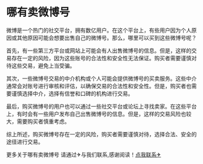 # 哪有卖微博号

微博是一个热门的社交平台，拥有数亿用户。在这个平台上，有些用户因为个人原因或其他原因可能会想要出售自己的微博号。那么，哪里可以买到这些微博号呢？

首先，有一些第三方平台或网站上可能会有人出售微博号的信息。但是，这样的交易存在一定的风险，因为这些账号的合法性和安全性无法保证。购买者需要谨慎对待这些交易，避免上当受骗。

其次，一些微博号交易的中介机构或个人可能会提供微博号的买卖服务。这些中介通常会对账号进行审核和评估，以确保交易的合法性和安全性。但是，购买者也需要谨慎选择中介，选择有信誉和口碑的机构进行交易。

最后，购买微博号的用户也可以通过一些社交平台或论坛上寻找卖家。在这些平台上，有时会有一些用户发布自己出售微博号的信息。但是，这样的交易风险也较大，需要购买者慎重考虑。

综上所述，购买微博号存在一定的风险，购买者需要谨慎对待，选择合法、安全的途径进行交易。

更多关于哪有卖微博号 请通过✈与我们联系,感谢阅读！[点我联系✈](https://ac.G208.com)